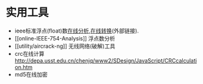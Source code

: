 # 实用工具

* ieee标准浮点(float)数[在线分析](http://babbage.cs.qc.cuny.edu/IEEE-754/),[在线转换](http://www.binaryconvert.com/)(外部链接).
* [[online-IEEE-754-Analysis]] 浮点数分析
* [[utility/aircrack-ng]] 无线网络(破解)工具
* crc在线计算 http://depa.usst.edu.cn/chenjq/www2/SDesign/JavaScript/CRCcalculation.htm
* md5在线加密
